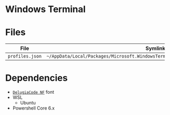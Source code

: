 # Windows Terminal

# Files

| File | Symlink path |
| - | - |
| `profiles.json` | `~/AppData/Local/Packages/Microsoft.WindowsTerminal_8wekyb3d8bbwe/LocalState/profiles.json` |

# Dependencies

- [`DelugiaCode NF`](https://github.com/adam7/delugia-code/releases) font
- WSL
  - Ubuntu
- Powershell Core 6.x